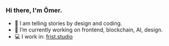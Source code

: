 ### Hi there, I'm Ömer.

- 🎨 I am telling stories by design and coding.
- 🔭 I’m currently working on frontend, blockchain, AI, design.
- 💻 I work in: [frist.studio](https://frist.studio)
